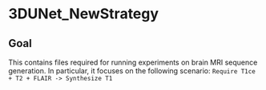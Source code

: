 # 3DUNet_NewStrategy

## Goal 
This contains files required for running experiments on brain MRI sequence generation. In particular, it focuses on the following scenario:
```Require T1ce + T2 + FLAIR -> Synthesize T1``` 
